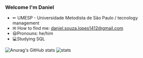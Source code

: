 ### Welcome I'm Daniel


 - ✏ UMESP - Universidade Metodista de São Paulo / tecnology management 
 - ✉ How to find me: daniel.souza.lopes1412@gmail.com
 - 😃Pronouns: he/him
 - 💻Studying SQL



![Anurag's GitHub stats](https://github-readme-stats.vercel.app/api?username=Kogashy&show_icons=true&theme=tokyonight)
![stats](https://github-readme-stats.vercel.app/api/top-langs/?username=Kogashy&theme=blue-green)
